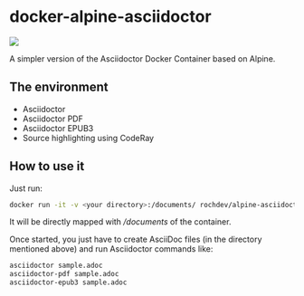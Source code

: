 # docker-alpine-asciidoctor

[![](https://imagelayers.io/badge/rochdev/alpine-asciidoctor:latest.svg)](https://imagelayers.io/?images=rochdev/alpine-asciidoctor:latest 'Get your own badge on imagelayers.io')

A simpler version of the Asciidoctor Docker Container based on Alpine.

## The environment

* Asciidoctor
* Asciidoctor PDF
* Asciidoctor EPUB3
* Source highlighting using CodeRay

## How to use it

Just run:

```sh
docker run -it -v <your directory>:/documents/ rochdev/alpine-asciidoctor
```

It will be directly mapped with _/documents_ of the container.

Once started, you just have to create AsciiDoc files (in the directory mentioned above) and run Asciidoctor commands like:

```sh
asciidoctor sample.adoc
asciidoctor-pdf sample.adoc
asciidoctor-epub3 sample.adoc
```
